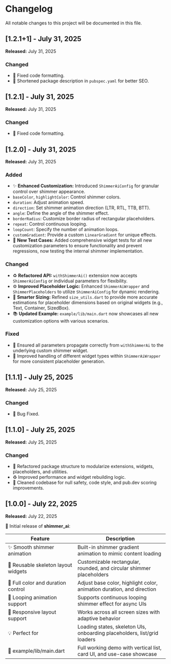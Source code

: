 # Changelog

All notable changes to this project will be documented in this file.

## [1.2.1+1] - July 31, 2025
**Released:** July 31, 2025

### Changed
- 🧹 Fixed code formatting.
- 📝 Shortened package description in `pubspec.yaml` for better SEO.

## [1.2.1] - July 31, 2025
**Released:** July 31, 2025

### Changed
- 🧹 Fixed code formatting.

## [1.2.0] - July 31, 2025
**Released:** July 31, 2025

### Added
- ✨ **Enhanced Customization:** Introduced `ShimmerAiConfig` for granular control over shimmer appearance.
- `baseColor`, `highlightColor`: Control shimmer colors.
- `duration`: Adjust animation speed.
- `direction`: Set shimmer animation direction (LTR, RTL, TTB, BTT).
- `angle`: Define the angle of the shimmer effect.
- `borderRadius`: Customize border radius of rectangular placeholders.
- `repeat`: Control continuous looping.
- `loopCount`: Specify the number of animation loops.
- `customGradient`: Provide a custom `LinearGradient` for unique effects.
- 🧪 **New Test Cases:** Added comprehensive widget tests for all new customization parameters to ensure functionality and prevent regressions, now testing the internal shimmer implementation.

### Changed
- ♻️ **Refactored API:** `withShimmerAi()` extension now accepts `ShimmerAiConfig` or individual parameters for flexibility.
- ⚙️ **Improved Placeholder Logic:** Enhanced `ShimmerAiWrapper` and `ShimmerPlaceholders` to utilize `ShimmerAiConfig` for dynamic rendering.
- 📏 **Smarter Sizing:** Refined `size_utils.dart` to provide more accurate estimations for placeholder dimensions based on original widgets (e.g., Text, Container, SizedBox).
- 📚 **Updated Example:** `example/lib/main.dart` now showcases all new customization options with various scenarios.

### Fixed
- 🐛 Ensured all parameters propagate correctly from `withShimmerAi` to the underlying custom shimmer widget.
- 🐛 Improved handling of different widget types within `ShimmerAiWrapper` for more consistent placeholder generation.

## [1.1.1] - July 25, 2025
**Released:** July 25, 2025

### Changed
- 🔧 Bug Fixed.

## [1.1.0] - July 25, 2025
**Released:** July 25, 2025

### Changed
- 🔧 Refactored package structure to modularize extensions, widgets, placeholders, and utilities.
- ♻️ Improved performance and widget rebuilding logic.
- 🧹 Cleaned codebase for null safety, code style, and pub.dev scoring improvements.

## [1.0.0] - July 22, 2025
**Released:** July 22, 2025

🎉 Initial release of **shimmer_ai**:

| Feature                              | Description                                                                 |
|------------------------------------|-----------------------------------------------------------------------------|
| ✨ Smooth shimmer animation         | Built-in shimmer gradient animation to mimic content loading                |
| 🧱 Reusable skeleton layout widgets| Customizable rectangular, rounded, and circular shimmer placeholders        |
| 🎨 Full color and duration control | Adjust base color, highlight color, animation duration, and direction       |
| 🔁 Looping animation support       | Supports continuous looping shimmer effect for async UIs                    |
| 📱 Responsive layout support       | Works across all screen sizes with adaptive behavior                        |
| 💡 Perfect for                    | Loading states, skeleton UIs, onboarding placeholders, list/grid loaders    |
| 🧪 example/lib/main.dart           | Full working demo with vertical list, card UI, and use-case showcase        |
